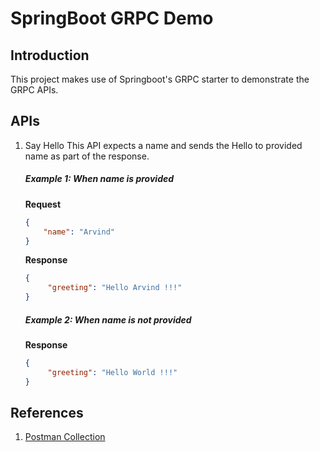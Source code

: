 # SpringBoot GRPC Demo

## Introduction

This project makes use of Springboot's GRPC starter to demonstrate the GRPC APIs.

## APIs

1. Say Hello
    This API expects a name and sends the Hello to provided name as part of the response.
    ##### Example 1: When name is provided
    **Request**
    ```json
    {
        "name": "Arvind"
    }
    ```
   **Response**
   ```json
   {
        "greeting": "Hello Arvind !!!"
   }
   ```
   ##### Example 2: When name is not provided
   **Response**
   ```json
   {
        "greeting": "Hello World !!!"
   }
   ```
   
## References

1. [Postman Collection](https://www.postman.com/rwind-ching/workspace/spring-grpc-demo/collection/680515647a1fcb6960a5f6aa?action=share&creator=13601294&active-environment=13601294-44a1a4dc-70ae-4224-b288-36b11be47f34)